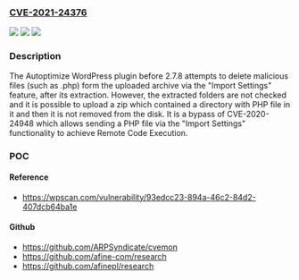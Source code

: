 ### [CVE-2021-24376](https://cve.mitre.org/cgi-bin/cvename.cgi?name=CVE-2021-24376)
![](https://img.shields.io/static/v1?label=Product&message=Autoptimize&color=blue)
![](https://img.shields.io/static/v1?label=Version&message=2.7.8%3C%202.7.8%20&color=brighgreen)
![](https://img.shields.io/static/v1?label=Vulnerability&message=CWE-434%20Unrestricted%20Upload%20of%20File%20with%20Dangerous%20Type&color=brighgreen)

### Description

The Autoptimize WordPress plugin before 2.7.8 attempts to delete malicious files (such as .php) form the uploaded archive via the "Import Settings" feature, after its extraction. However, the extracted folders are not checked and it is possible to upload a zip which contained a directory with PHP file in it and then it is not removed from the disk. It is a bypass of CVE-2020-24948 which allows sending a PHP file via the "Import Settings" functionality to achieve Remote Code Execution.

### POC

#### Reference
- https://wpscan.com/vulnerability/93edcc23-894a-46c2-84d2-407dcb64ba1e

#### Github
- https://github.com/ARPSyndicate/cvemon
- https://github.com/afine-com/research
- https://github.com/afinepl/research

